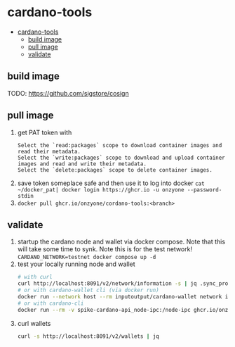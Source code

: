 # cardano-tools

- [cardano-tools](#cardano-tools)
  - [build image](#build-image)
  - [pull image](#pull-image)
  - [validate](#validate)

## build image

TODO: <https://github.com/sigstore/cosign>

## pull image

1. get PAT token with
    ```quote
    Select the `read:packages` scope to download container images and read their metadata.
    Select the `write:packages` scope to download and upload container images and read and write their metadata.
    Select the `delete:packages` scope to delete container images.
    ```
1. save token someplace safe and then use it to log into docker `cat ~/docker_pat| docker login https://ghcr.io -u onzyone --password-stdin`
1. `docker pull ghcr.io/onzyone/cordano-tools:<branch>`

## validate

1. startup the cardano node and wallet via docker compose. Note that this will take some time to synk. Note this is for the test network!
    `CARDANO_NETWORK=testnet docker compose up -d`
1. test your locally running node and wallet
    ```bash
    # with curl
    curl http://localhost:8091/v2/network/information -s | jq .sync_progress
    # or with cardano-wallet cli (via docker run)
    docker run --network host --rm inputoutput/cardano-wallet network information
    # or with cardano-cli
    docker run --rm -v spike-cardano-api_node-ipc:/node-ipc ghcr.io/onzyone/cordano-tools query tip --testnet-magic 1097911063
    ```
1. curl wallets
    ```bash
    curl -s http://localhost:8091/v2/wallets | jq
    ```


